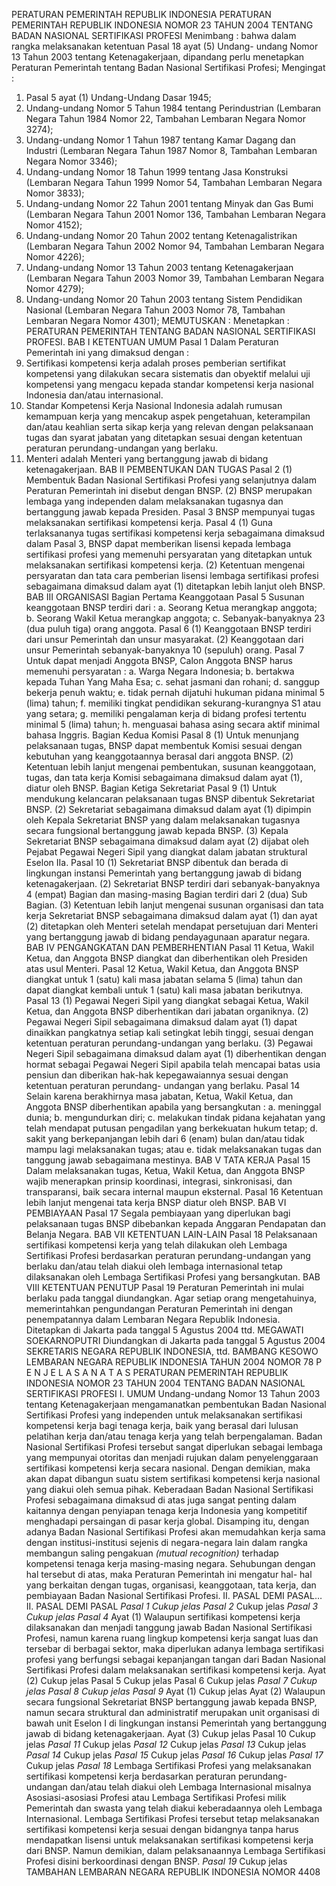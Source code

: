  PERATURAN PEMERINTAH REPUBLIK INDONESIA PERATURAN PEMERINTAH REPUBLIK INDONESIA NOMOR 23 TAHUN 2004 TENTANG BADAN NASIONAL SERTIFIKASI PROFESI
Menimbang :
 bahwa dalam rangka melaksanakan ketentuan Pasal 18 ayat (5) Undang- undang Nomor 13 Tahun 2003 tentang Ketenagakerjaan, dipandang perlu menetapkan Peraturan Pemerintah tentang Badan Nasional Sertifikasi Profesi;
Mengingat :

1. Pasal 5 ayat (1) Undang-Undang Dasar 1945;
2. Undang-undang Nomor 5 Tahun 1984 tentang Perindustrian (Lembaran Negara Tahun 1984 Nomor 22, Tambahan Lembaran Negara Nomor 3274);
3. Undang-undang Nomor 1 Tahun 1987 tentang Kamar Dagang dan Industri (Lembaran Negara Tahun 1987 Nomor 8, Tambahan Lembaran Negara Nomor 3346);
4. Undang-undang Nomor 18 Tahun 1999 tentang Jasa Konstruksi (Lembaran Negara Tahun 1999 Nomor 54, Tambahan Lembaran Negara Nomor 3833);
5. Undang-undang Nomor 22 Tahun 2001 tentang Minyak dan Gas Bumi (Lembaran Negara Tahun 2001 Nomor 136, Tambahan Lembaran Negara Nomor 4152);
6. Undang-undang Nomor 20 Tahun 2002 tentang Ketenagalistrikan (Lembaran Negara Tahun 2002 Nomor 94, Tambahan Lembaran Negara Nomor 4226);
7. Undang-undang Nomor 13 Tahun 2003 tentang Ketenagakerjaan (Lembaran Negara Tahun 2003 Nomor 39, Tambahan Lembaran Negara Nomor 4279);
8. Undang-undang Nomor 20 Tahun 2003 tentang Sistem Pendidikan Nasional (Lembaran Negara Tahun 2003 Nomor 78, Tambahan Lembaran Negara Nomor 4301);
MEMUTUSKAN :
 Menetapkan : PERATURAN PEMERINTAH TENTANG BADAN NASIONAL SERTIFIKASI PROFESI.
BAB I KETENTUAN UMUM
Pasal 1
Dalam Peraturan Pemerintah ini yang dimaksud dengan :
1. Sertifikasi kompetensi kerja adalah proses pemberian sertifikat kompetensi yang dilakukan secara sistematis dan obyektif melalui uji kompetensi yang mengacu kepada standar kompetensi kerja nasional Indonesia dan/atau internasional.
2. Standar Kompetensi Kerja Nasional Indonesia adalah rumusan kemampuan kerja yang mencakup aspek pengetahuan, keterampilan dan/atau keahlian serta sikap kerja yang relevan dengan pelaksanaan tugas dan syarat jabatan yang ditetapkan sesuai dengan ketentuan peraturan perundang-undangan yang berlaku.
3. Menteri adalah Menteri yang bertanggung jawab di bidang ketenagakerjaan.
BAB II PEMBENTUKAN DAN TUGAS
Pasal 2
(1) Membentuk Badan Nasional Sertifikasi Profesi yang selanjutnya dalam Peraturan Pemerintah ini disebut dengan BNSP.
(2) BNSP merupakan lembaga yang independen dalam melaksanakan tugasnya dan bertanggung jawab kepada Presiden.
Pasal 3
BNSP mempunyai tugas melaksanakan sertifikasi kompetensi kerja.
Pasal 4
(1) Guna terlaksananya tugas sertifikasi kompetensi kerja sebagaimana dimaksud dalam Pasal 3, BNSP dapat memberikan lisensi kepada lembaga sertifikasi profesi yang memenuhi persyaratan yang ditetapkan untuk melaksanakan sertifikasi kompetensi kerja.
(2) Ketentuan mengenai persyaratan dan tata cara pemberian lisensi lembaga sertifikasi profesi sebagaimana dimaksud dalam ayat (1) ditetapkan lebih lanjut oleh BNSP.
BAB III ORGANISASI
Bagian Pertama Keanggotaan
Pasal 5
Susunan keanggotaan BNSP terdiri dari :
a. Seorang Ketua merangkap anggota;
b. Seorang Wakil Ketua merangkap anggota;
c. Sebanyak-banyaknya 23 (dua puluh tiga) orang anggota.
Pasal 6
(1) Keanggotaan BNSP terdiri dari unsur Pemerintah dan unsur masyarakat.
(2) Keanggotaan dari unsur Pemerintah sebanyak-banyaknya 10 (sepuluh) orang.
Pasal 7
Untuk dapat menjadi Anggota BNSP, Calon Anggota BNSP harus memenuhi persyaratan :
a. Warga Negara Indonesia;
b. bertakwa kepada Tuhan Yang Maha Esa;
c. sehat jasmani dan rohani;
d. sanggup bekerja penuh waktu;
e. tidak pernah dijatuhi hukuman pidana minimal 5 (lima) tahun;
f. memiliki tingkat pendidikan sekurang-kurangnya S1 atau yang setara;
g. memiliki pengalaman kerja di bidang profesi tertentu minimal 5 (lima) tahun;
h. menguasai bahasa asing secara aktif minimal bahasa Inggris.
Bagian Kedua Komisi
Pasal 8
(1) Untuk menunjang pelaksanaan tugas, BNSP dapat membentuk Komisi sesuai dengan kebutuhan yang keanggotaannya berasal dari anggota BNSP.
(2) Ketentuan lebih lanjut mengenai pembentukan, susunan keanggotaan, tugas, dan tata kerja Komisi sebagaimana dimaksud dalam ayat (1), diatur oleh BNSP.
Bagian Ketiga Sekretariat
Pasal 9
(1) Untuk mendukung kelancaran pelaksanaan tugas BNSP dibentuk Sekretariat BNSP.
(2) Sekretariat sebagaimana dimaksud dalam ayat (1) dipimpin oleh Kepala Sekretariat BNSP yang dalam melaksanakan tugasnya secara fungsional bertanggung jawab kepada BNSP.
(3) Kepala Sekretariat BNSP sebagaimana dimaksud dalam ayat (2) dijabat oleh Pejabat Pegawai Negeri Sipil yang diangkat dalam jabatan struktural Eselon IIa.
Pasal 10
(1) Sekretariat BNSP dibentuk dan berada di lingkungan instansi Pemerintah yang bertanggung jawab di bidang ketenagakerjaan.
(2) Sekretariat BNSP terdiri dari sebanyak-banyaknya 4 (empat) Bagian dan masing-masing Bagian terdiri dari 2 (dua) Sub Bagian.
(3) Ketentuan lebih lanjut mengenai susunan organisasi dan tata kerja Sekretariat BNSP sebagaimana dimaksud dalam ayat (1) dan ayat (2) ditetapkan oleh Menteri setelah mendapat persetujuan dari Menteri yang bertanggung jawab di bidang pendayagunaan aparatur negara.
BAB IV PENGANGKATAN DAN PEMBERHENTIAN
Pasal 11
Ketua, Wakil Ketua, dan Anggota BNSP diangkat dan diberhentikan oleh Presiden atas usul Menteri.
Pasal 12
Ketua, Wakil Ketua, dan Anggota BNSP diangkat untuk 1 (satu) kali masa jabatan selama 5 (lima) tahun dan dapat diangkat kembali untuk 1 (satu) kali masa jabatan berikutnya.
Pasal 13
(1) Pegawai Negeri Sipil yang diangkat sebagai Ketua, Wakil Ketua, dan Anggota BNSP diberhentikan dari jabatan organiknya.
(2) Pegawai Negeri Sipil sebagaimana dimaksud dalam ayat (1) dapat dinaikkan pangkatnya setiap kali setingkat lebih tinggi, sesuai dengan ketentuan peraturan perundang-undangan yang berlaku.
(3) Pegawai Negeri Sipil sebagaimana dimaksud dalam ayat (1) diberhentikan dengan hormat sebagai Pegawai Negeri Sipil apabila telah mencapai batas usia pensiun dan diberikan hak-hak kepegawaiannya sesuai dengan ketentuan peraturan perundang- undangan yang berlaku.
Pasal 14
Selain karena berakhirnya masa jabatan, Ketua, Wakil Ketua, dan Anggota BNSP diberhentikan apabila yang bersangkutan :
a. meninggal dunia;
b. mengundurkan diri;
c. melakukan tindak pidana kejahatan yang telah mendapat putusan pengadilan yang berkekuatan hukum tetap;
d. sakit yang berkepanjangan lebih dari 6 (enam) bulan dan/atau tidak mampu lagi melaksanakan tugas; atau
e. tidak melaksanakan tugas dan tanggung jawab sebagaimana mestinya.
BAB V TATA KERJA
Pasal 15
Dalam melaksanakan tugas, Ketua, Wakil Ketua, dan Anggota BNSP wajib menerapkan prinsip koordinasi, integrasi, sinkronisasi, dan transparansi, baik secara internal maupun eksternal.
Pasal 16
Ketentuan lebih lanjut mengenai tata kerja BNSP diatur oleh BNSP.
BAB VI PEMBIAYAAN
Pasal 17
Segala pembiayaan yang diperlukan bagi pelaksanaan tugas BNSP dibebankan kepada Anggaran Pendapatan dan Belanja Negara.
BAB VII KETENTUAN LAIN-LAIN
Pasal 18
Pelaksanaan sertifikasi kompetensi kerja yang telah dilakukan oleh Lembaga Sertifikasi Profesi berdasarkan peraturan perundang-undangan yang berlaku dan/atau telah diakui oleh lembaga internasional tetap dilaksanakan oleh Lembaga Sertifikasi Profesi yang bersangkutan.
BAB VIII KETENTUAN PENUTUP
Pasal 19
Peraturan Pemerintah ini mulai berlaku pada tanggal diundangkan.
Agar setiap orang mengetahuinya, memerintahkan pengundangan Peraturan Pemerintah ini dengan penempatannya dalam Lembaran Negara Republik Indonesia. Ditetapkan di Jakarta pada tanggal 5 Agustus 2004 ttd. MEGAWATI SOEKARNOPUTRI Diundangkan di Jakarta pada tanggal 5 Agustus 2004 SEKRETARIS NEGARA REPUBLIK INDONESIA, ttd. BAMBANG KESOWO LEMBARAN NEGARA REPUBLIK INDONESIA TAHUN 2004 NOMOR 78 P E N J E L A S A N A T A S PERATURAN PEMERINTAH REPUBLIK INDONESIA NOMOR 23 TAHUN 2004 TENTANG BADAN NASIONAL SERTIFIKASI PROFESI I. UMUM Undang-undang Nomor 13 Tahun 2003 tentang Ketenagakerjaan mengamanatkan pembentukan Badan Nasional Sertifikasi Profesi yang independen untuk melaksanakan sertifikasi kompetensi kerja bagi tenaga kerja, baik yang berasal dari lulusan pelatihan kerja dan/atau tenaga kerja yang telah berpengalaman. Badan Nasional Sertifikasi Profesi tersebut sangat diperlukan sebagai lembaga yang mempunyai otoritas dan menjadi rujukan dalam penyelenggaraan sertifikasi kompetensi kerja secara nasional. Dengan demikian, maka akan dapat dibangun suatu sistem sertifikasi kompetensi kerja nasional yang diakui oleh semua pihak. Keberadaan Badan Nasional Sertifikasi Profesi sebagaimana dimaksud di atas juga sangat penting dalam kaitannya dengan penyiapan tenaga kerja Indonesia yang kompetitif menghadapi persaingan di pasar kerja global. Disamping itu, dengan adanya Badan Nasional Sertifikasi Profesi akan memudahkan kerja sama dengan institusi-institusi sejenis di negara-negara lain dalam rangka membangun saling pengakuan _(mutual recognition)_ terhadap kompetensi tenaga kerja masing-masing negara. Sehubungan dengan hal tersebut di atas, maka Peraturan Pemerintah ini mengatur hal- hal yang berkaitan dengan tugas, organisasi, keanggotaan, tata kerja, dan pembiayaan Badan Nasional Sertifikasi Profesi. II. PASAL DEMI PASAL… II. PASAL DEMI PASAL _Pasal 1_ _Cukup jelas_ _Pasal 2_ Cukup jelas _Pasal 3_ _Cukup jelas_ _Pasal 4_ Ayat (1) Walaupun sertifikasi kompetensi kerja dilaksanakan dan menjadi tanggung jawab Badan Nasional Sertifikasi Profesi, namun karena ruang lingkup kompetensi kerja sangat luas dan tersebar di berbagai sektor, maka diperlukan adanya lembaga sertifikasi profesi yang berfungsi sebagai kepanjangan tangan dari Badan Nasional Sertifikasi Profesi dalam melaksanakan sertifikasi kompetensi kerja. Ayat (2) Cukup jelas
Pasal 5
Cukup jelas
Pasal 6
Cukup jelas _Pasal 7_ _Cukup jelas_ _Pasal 8_ _Cukup jelas_ _Pasal 9_ Ayat (1) Cukup jelas Ayat (2) Walaupun secara fungsional Sekretariat BNSP bertanggung jawab kepada BNSP, namun secara struktural dan administratif merupakan unit organisasi di bawah unit Eselon I di lingkungan instansi Pemerintah yang bertanggung jawab di bidang ketenagakerjaan. Ayat (3) Cukup jelas
Pasal 10
Cukup jelas _Pasal 11_ Cukup jelas _Pasal 12_ Cukup jelas _Pasal 13_ Cukup jelas _Pasal 14_ Cukup jelas _Pasal 15_ Cukup jelas _Pasal 16_ Cukup jelas _Pasal 17_ Cukup jelas _Pasal 18_ Lembaga Sertifikasi Profesi yang melaksanakan sertifikasi kompetensi kerja berdasarkan peraturan perundang-undangan dan/atau telah diakui oleh Lembaga Internasional misalnya Asosiasi-asosiasi Profesi atau Lembaga Sertifikasi Profesi milik Pemerintah dan swasta yang telah diakui keberadaannya oleh Lembaga Internasional. Lembaga Sertifikasi Profesi tersebut tetap melaksanakan sertifikasi kompetensi kerja sesuai dengan bidangnya tanpa harus mendapatkan lisensi untuk melaksanakan sertifikasi kompetensi kerja dari BNSP. Namun demikian, dalam pelaksanaannya Lembaga Sertifikasi Profesi disini berkoordinasi dengan BNSP. _Pasal 19_ Cukup jelas TAMBAHAN LEMBARAN NEGARA REPUBLIK INDONESIA NOMOR 4408
